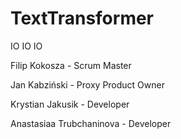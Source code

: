 # TextTransformer
IO IO IO

Filip Kokosza - Scrum Master

Jan Kabziński - Proxy Product Owner

Krystian Jakusik - Developer

Anastasiaa Trubchaninova - Developer
